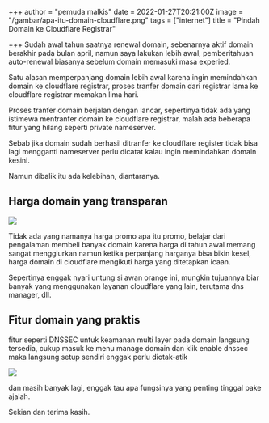 +++
author = "pemuda malkis"
date = 2022-01-27T20:21:00Z
image = "/gambar/apa-itu-domain-cloudflare.png"
tags = ["internet"]
title = "Pindah Domain ke Cloudflare Registrar"

+++
Sudah awal tahun saatnya renewal domain, sebenarnya aktif domain berakhir pada bulan april, namun saya lakukan lebih awal, pemberitahuan auto-renewal biasanya sebelum domain memasuki masa experied.

Satu alasan memperpanjang domain lebih awal karena ingin memindahkan domain ke cloudflare registrar, proses tranfer domain dari registrar lama ke cloudflare registrar memakan lima hari.

Proses tranfer domain berjalan dengan lancar, sepertinya tidak ada yang istimewa mentranfer domain ke cloudflare registrar, malah ada beberapa fitur yang hilang seperti private nameserver.

Sebab jika domain sudah berhasil ditranfer ke cloudflare register tidak bisa lagi mengganti nameserver perlu dicatat kalau ingin memindahkan domain kesini.

Namun dibalik itu ada kelebihan, diantaranya.

## Harga domain yang transparan

![](/gambar/harga-domain.webp)

Tidak ada yang namanya harga promo apa itu promo, belajar dari pengalaman membeli banyak domain karena harga di tahun awal memang sangat menggiurkan namun ketika perpanjang harganya bisa bikin kesel, harga domain di cloudflare mengikuti harga yang ditetapkan icaan.

Sepertinya enggak nyari untung si awan orange ini, mungkin tujuannya biar banyak yang menggunakan layanan cloudflare yang lain, terutama dns manager, dll.

## Fitur domain yang praktis

fitur seperti DNSSEC untuk keamanan multi layer pada domain langsung tersedia, cukup masuk ke menu manage domain dan klik enable dnssec maka langsung setup sendiri enggak perlu diotak-atik

![](/gambar/dnssec-enable.png)

dan masih banyak lagi, enggak tau apa fungsinya yang penting tinggal pake ajalah.

Sekian dan terima kasih.